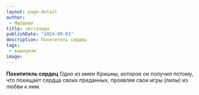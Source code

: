 ```yaml
---
layout: page-detail
author:
 - Яшодеви
title: читтачора
publishDate: "2024-09-01"
description: Похититель сердец
tags:
 - вишнуизм
image: 
---
```


__Похититель сердец__
Одно из имен Кришны, которое он получил потому, что похищает сердца своих преданных, проявляя свои игры (лилы) из любви к ним.

